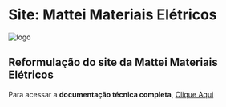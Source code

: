 <h1> Site: Mattei Materiais Elétricos </h1> <img src="https://github.com/rhuanboeira/site-mattei-main/blob/0603e3b98b43cb85727f317d18c702898f9f2150/img/logoicon-mattei-br80.png](https://github.com/rhuanboeira/site-mattei-main/blob/fddd5da3098c16878bd28f516c8f89f59852fe96/img/logo-mattei-br500.png.png" alt="logo">
<br>
<h2>Reformulação do site da Mattei Materiais Elétricos</h2>
<p> Para acessar a <strong>documentação técnica completa</strong>, <a href="https://github.com/rhuanboeira/site-mattei-main/blob/b6cb8a96e2077246d86404e07dcc4b1053203b3e/Projeto-Mattei.pdf"> Clique Aqui</a></p>
